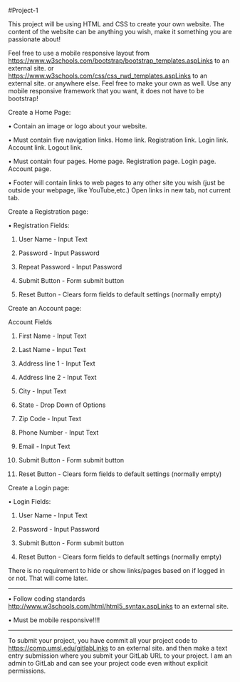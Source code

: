 #Project-1

This project will be using HTML and CSS to create your own website.  The content of the website can be anything you wish, make it something you are passionate about!

Feel free to use a mobile responsive layout from https://www.w3schools.com/bootstrap/bootstrap_templates.aspLinks to an external site. or https://www.w3schools.com/css/css_rwd_templates.aspLinks to an external site. or anywhere else. Feel free to make your own as well.  Use any mobile responsive framework that you want, it does not have to be bootstrap!

Create a Home Page:

• Contain an image or logo about your website.

• Must contain five navigation links. Home link. Registration link. Login link.  Account link.  Logout link.

• Must contain four pages. Home page. Registration page. Login page.  Account page.

• Footer will contain links to web pages to any other site you wish (just be outside your webpage, like YouTube,etc.) Open links in new tab, not current tab.

Create a Registration page:

• Registration Fields:

1) User Name -  Input Text

2) Password - Input Password

3) Repeat Password - Input Password

4) Submit Button -  Form submit button

5) Reset Button - Clears form fields to default settings (normally empty)

 

Create an Account page:

Account Fields
1) First Name - Input Text

2) Last Name - Input Text

3) Address line 1 - Input Text

4) Address line 2 - Input Text

5) City -  Input Text

6) State -  Drop Down of Options

7) Zip Code - Input Text

8) Phone Number - Input Text

9) Email -  Input Text

10) Submit Button -  Form submit button

11) Reset Button - Clears form fields to default settings (normally empty)

 

Create a Login page:

• Login Fields:

1) User Name -  Input Text

2) Password - Input Password

3) Submit Button -  Form submit button

4) Reset Button - Clears form fields to default settings (normally empty)

 

There is no requirement to hide or show links/pages based on if logged in or not.  That will come later.  

----------------------------------------------------------------------------------------------------

• Follow coding standards http://www.w3schools.com/html/html5_syntax.aspLinks to an external site.

• Must be mobile responsive!!!!

----------------------------------------------------------------------------------------------------

To submit your project, you have commit all your project code to https://comp.umsl.edu/gitlabLinks to an external site. and then make a text entry submission where you submit your GitLab URL to your project.  I am an admin to GitLab and can see your project code even without explicit permissions.
